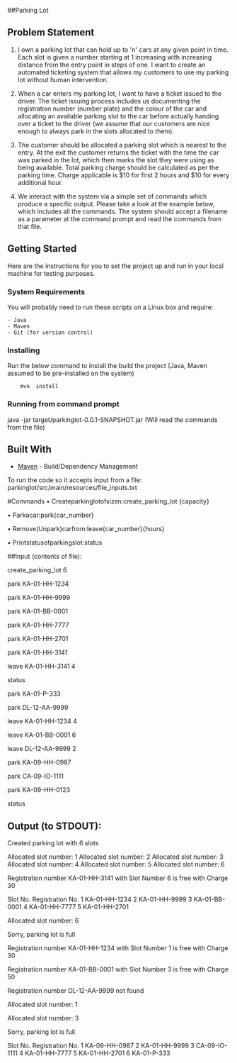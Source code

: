 ##Parking Lot

## Problem Statement

1. I own a parking lot that can hold up to 'n' cars at any given point in time. Each slot is given a number starting at 1 increasing with increasing distance from the entry point in steps of one. I want to create an automated ticketing system that allows my customers to use my parking lot without human intervention.

2. When a car enters my parking lot, I want to have a ticket issued to the driver. The ticket issuing process includes us documenting the registration number (number plate) and the colour of the car and allocating an available parking slot to the car before actually handing over a ticket to the driver (we assume that our customers are nice enough to always park in the slots allocated to them). 

3. The customer should be allocated a parking slot which is nearest to the entry. At the exit the customer returns the ticket with the time the car was parked in the lot, which then marks the slot they were using as being available. Total parking charge should be calculated as per the parking time. Charge applicable is $10 for first 2 hours and $10 for every additional hour.

4. We interact with the system via a simple set of commands which produce a specific output. Please take a look at the example below, which includes all the commands. The system should accept a filename as a parameter at the command prompt and read the commands from that file.

## Getting Started

Here are the instructions for you to set the project up and run in your local machine for testing purposes.

### System Requirements

You will probably need to run these scripts on a Linux box and require:

			
	- Java
	- Maven
	- Git (for version control)



### Installing

Run the below command to install the build the project (Java, Maven assumed to be pre-installed on the system)

			
		mvn  install


### Running from command prompt

java -jar target/parkinglot-0.0.1-SNAPSHOT.jar <filename> (Will read the commands from the file)


## Built With

- [Maven](https://maven.apache.org/) - Build/Dependency Management

To run the code so it accepts input from a file:
parkinglot/src/main/resources/file_inputs.txt

#Commands
• Createparkinglotofsizen:create_parking_lot {capacity}

• Parkacar:park{car_number}

• Remove(Unpark)carfrom:leave{car_number}{hours}

• Printstatusofparkingslot:status

##Input (contents of file):

create_parking_lot 6

park KA-01-HH-1234

park KA-01-HH-9999

park KA-01-BB-0001

park KA-01-HH-7777

park KA-01-HH-2701

park KA-01-HH-3141

leave KA-01-HH-3141 4

status

park KA-01-P-333

park DL-12-AA-9999

leave KA-01-HH-1234 4

leave KA-01-BB-0001 6

leave DL-12-AA-9999 2

park KA-09-HH-0987

park CA-09-IO-1111

park KA-09-HH-0123

status

## Output (to STDOUT):

Created parking lot with 6 slots

Allocated slot number: 1
Allocated slot number: 2
Allocated slot number: 3
Allocated slot number: 4
Allocated slot number: 5
Allocated slot number: 6

Registration number KA-01-HH-3141 with Slot Number 6 is free with Charge 30

Slot No.  Registration No.
1   KA-01-HH-1234
2   KA-01-HH-9999
3   KA-01-BB-0001
4   KA-01-HH-7777
5   KA-01-HH-2701

Allocated slot number: 6

Sorry, parking lot is full

Registration number KA-01-HH-1234 with Slot Number 1 is free with Charge 30

Registration number KA-01-BB-0001 with Slot Number 3 is free with Charge 50

Registration number DL-12-AA-9999 not found

Allocated slot number: 1

Allocated slot number: 3

Sorry, parking lot is full

Slot No.  Registration No.
1   KA-09-HH-0987
2   KA-01-HH-9999
3   CA-09-IO-1111
4   KA-01-HH-7777
5   KA-01-HH-2701
6   KA-01-P-333


